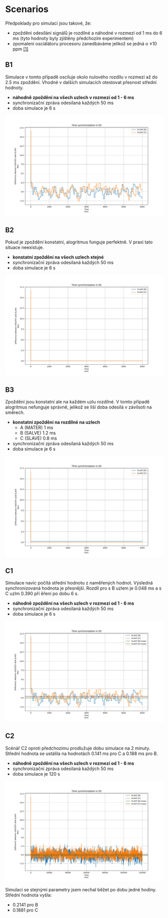# Scenarios

Předpoklady pro simulaci jsou takové, že:

- zpoždění odesílání signálů je rozdílné a náhodné v rozmezí od 1 ms do 6 ms (tyto hodnoty byly zjištěny předchozím experimentem)
- zpomalení osciálátoru procesoru zanedbáváme jelikož se jedná o ±10 ppm [[1]](https://docs.espressif.com/projects/esp-idf/en/latest/esp32/api-reference/system/system_time.html)

## B1

Simulace v tomto případě osciluje okolo nulového rozdílu v rozmezí až do 2.5 ms zpoždění. Vhodné v dalších simulacích otestovat přesnost střední hodnoty.

- **náhodně zpoždění na všech uzlech v rozmezí od 1 - 6 ms**
- synchronizační zpráva odesílaná každých 50 ms
- doba simulace je 6 s

![simulace B1](B1.png)

## B2

Pokud je zpoždění konstatní, alogritmus funguje perfektně. V praxi tato situace neexistuje.

- **konstatní zpoždění na všech uzlech stejné**
- synchronizační zpráva odesílaná každých 50 ms
- doba simulace je 6 s

![simulace B2](B2.png)

## B3

Zpoždění jsou konstatní ale na každém uzlu rozdílné. V tomto případě alogritmus nefunguje správně, jelikož se liší doba odesílá v závilsoti na směrech.

- **konstatní zpoždění na rozdílné na uzlech**
  - A (MATER) 1 ms
  - B (SALVE) 1.2 ms
  - C (SLAVE) 0.8 ms
- synchronizační zpráva odesílaná každých 50 ms
- doba simulace je 6 s

![simulace B3](B3.png)

## C1

Simulace navíc počítá střední hodnotu z naměřených hodnot. Výsledná synchronizovaná hodnota je přesnější. Rozdíl pro s B uzlem je 0.048 ms a s C uzlm 0.390 při ěření po dobu 6 s.

- **náhodně zpoždění na všech uzlech v rozmezí od 1 - 6 ms**
- synchronizační zpráva odesílaná každých 50 ms
- doba simulace je 6 s

![simulace C1](C1.png)

## C2

Scénář C2 oproti předchozímu prodlužuje dobu simulace na 2 minuty. Střední hodnota se ustálila na hodnotách 0.141 ms pro C a 0.188 ms pro B.

- **náhodně zpoždění na všech uzlech v rozmezí od 1 - 6 ms**
- synchronizační zpráva odesílaná každých 50 ms
- doba simulace je 120 s

![simulace C2](C2.png)

Simulaci se stejnými parametry jsem nechal běžet po dobu jedné hodiny. Střední hodnota vyšla:

- 0.2141 pro B
- 0.1881 pro C